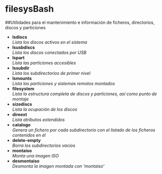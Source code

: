 # filesysBash
##Utilidades para el mantenimiento e información de ficheros, directorios, discos y particiones

- **lsdiscs**    
	*Lista los discos activos en el sistema*
- **lsusbdiscs**    
	*Lista los discos conectados por USB*
- **lspart**    
	*Lista las particiones accesibles*
- **lssubdir**    
	*Lista los subdirectorios de primer nivel*
- **lsmounts**    
	*Lista las particiones y sistemas remotos montados*
- **filesystem**    
	*Lista la estructura completa de discos y particiones, así como punto de montaje*
- **sizediscs**    
	*Lista la ocupación de los discos*
- **direext**    
	*Lista atributos extendidos*
- **catalogo**    
	*Genera un fichero por cada subdirectorio con el listado de los ficheros contenidos en él*
- **delete-empty**    
	*Borra los subdirectorios vacios*
- **montaiso**    
	*Monta una imagen ISO*
- **desmontaiso**    
	*Desmonta la imagen montada con 'montaiso'*

